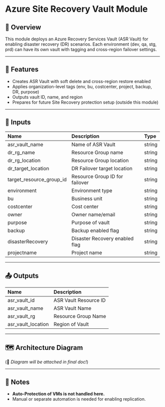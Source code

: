 # Azure Site Recovery Vault Module

## 📖 Overview
This module deploys an Azure Recovery Services Vault (ASR Vault) for enabling disaster recovery (DR) scenarios. 
Each environment (dev, qa, stg, prd) can have its own vault with tagging and cross-region failover settings.

---

## 🚀 Features
- Creates ASR Vault with soft delete and cross-region restore enabled
- Applies organization-level tags (env, bu, costcenter, project, backup, DR, purpose)
- Outputs vault ID, name, and region
- Prepares for future Site Recovery protection setup (outside this module)

---

## 🔧 Inputs
| Name | Description | Type |
|:---|:---|:---|
| asr_vault_name | Name of ASR Vault | string |
| dr_rg_name | Resource Group name | string |
| dr_rg_location | Resource Group location | string |
| dr_target_location | DR Failover target location | string |
| target_resource_group_id | Resource Group ID for failover | string |
| environment | Environment type | string |
| bu | Business unit | string |
| costcenter | Cost center | string |
| owner | Owner name/email | string |
| purpose | Purpose of vault | string |
| backup | Backup enabled flag | string |
| disasterRecovery | Disaster Recovery enabled flag | string |
| projectname | Project name | string |

---

## 📤 Outputs
| Name | Description |
|:---|:---|
| asr_vault_id | ASR Vault Resource ID |
| asr_vault_name | ASR Vault Name |
| asr_vault_rg | Resource Group Name |
| asr_vault_location | Region of Vault |

---

## 🗺️ Architecture Diagram

(📌 *Diagram will be attached in final doc!*)

---

## 📜 Notes
- **Auto-Protection of VMs is not handled here.** 
- Manual or separate automation is needed for enabling replication.
